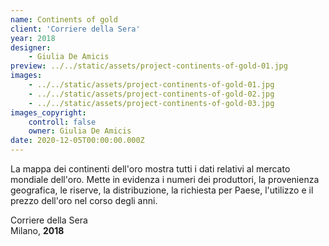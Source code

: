 ```yaml
---
name: Continents of gold
client: 'Corriere della Sera'
year: 2018
designer:
    - Giulia De Amicis
preview: ../../static/assets/project-continents-of-gold-01.jpg
images:
    - ../../static/assets/project-continents-of-gold-01.jpg
    - ../../static/assets/project-continents-of-gold-02.jpg
    - ../../static/assets/project-continents-of-gold-03.jpg
images_copyright:
    controll: false
    owner: Giulia De Amicis
date: 2020-12-05T00:00:00.000Z
---
```


La mappa dei continenti dell'oro mostra tutti i dati relativi al mercato mondiale dell'oro. Mette in evidenza i numeri dei produttori, la provenienza geografica, le riserve, la distribuzione, la richiesta per Paese, l'utilizzo e il prezzo dell'oro nel corso degli anni.

Corriere della Sera  
Milano, **2018**
